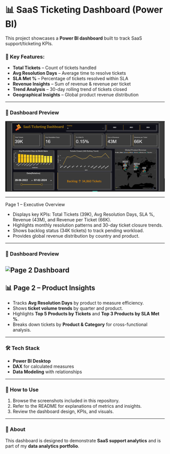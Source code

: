 # 📊 SaaS Ticketing Dashboard (Power BI)

This project showcases a **Power BI dashboard** built to track SaaS support/ticketing KPIs.  

### 🔹 Key Features:
- **Total Tickets** – Count of tickets handled  
- **Avg Resolution Days** – Average time to resolve tickets  
- **SLA Met %** – Percentage of tickets resolved within SLA  
- **Revenue Insights** – Sum of revenue & revenue per ticket  
- **Trend Analysis** – 30-day rolling trend of tickets closed  
- **Geographical Insights** – Global product revenue distribution  

---

### 📌 Dashboard Preview  
![Dashboard Preview](SaaS-Ticketing-Dashboard/Power_BI_Dashboard-preview.png)

---
Page 1 – Executive Overview

- Displays key KPIs: Total Tickets (39K), Avg Resolution Days, SLA %, Revenue (43M), and Revenue per Ticket (66K).
- Highlights monthly resolution patterns and 30-day ticket closure trends.
- Shows backlog status (34K tickets) to track pending workload.
- Provides global revenue distribution by country and product.

---

### 📌 Dashboard Preview  

![Page 2 Dashboard](Power_BI_Dashboard_2.png)
---
## 📊 Page 2 – Product Insights
- Tracks **Avg Resolution Days** by product to measure efficiency.
- Shows **ticket volume trends** by quarter and product.
- Highlights **Top 5 Products by Tickets** and **Top 3 Products by SLA Met %**.
- Breaks down tickets by **Product & Category** for cross-functional analysis.

---

### 🛠️ Tech Stack
- **Power BI Desktop**
- **DAX** for calculated measures
- **Data Modeling** with relationships

---

### 🚀 How to Use
1. Browse the screenshots included in this repository.  
2. Refer to the README for explanations of metrics and insights.
3. Review the dashboard design, KPIs, and visuals.  

---

### 📄 About
This dashboard is designed to demonstrate **SaaS support analytics** and is part of my **data analytics portfolio**.




